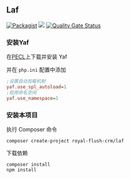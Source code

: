 ## Laf

[![Packagist](https://img.shields.io/packagist/v/royal-flush-crm/laf.svg)](https://packagist.org/packages/royal-flush-crm/laf) 
[![](https://github.styleci.io/repos/187305195/shield?branch=master)](https://github.styleci.io/analyses/XlOZ6r)
[![Quality Gate Status](https://sonarcloud.io/api/project_badges/measure?project=laf&metric=alert_status)](https://sonarcloud.io/dashboard?id=laf)

### 安装Yaf
在[PECL](https://pecl.php.net/package/yaf)上下载并安装 Yaf

并在 `php.ini` 配置中添加
```ini
;设置自动加载机制
yaf.use_spl_autoload=1 
;启用命名空间
yaf.use_namespace=1
```

### 安装本项目
执行 Composer 命令
```
composer create-project royal-flush-crm/laf
```

下载依赖
```
composer install
npm install
```
